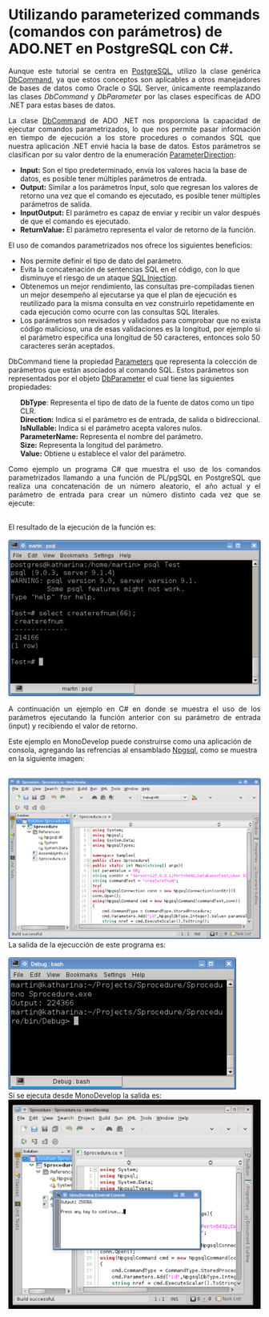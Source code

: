 # Utilizando parameterized commands (comandos con parámetros) de ADO.NET en PostgreSQL con C#.

<p align="justify">
Aunque este tutorial se centra en <a href="http://www.postgresql.org/">PostgreSQL</a>, utilizo la clase genérica <a href="http://msdn.microsoft.com/en-us/library/system.data.common.dbcommand.aspx">DbCommand</a>, ya que estos conceptos son aplicables a otros manejadores de bases de datos como Oracle o SQL Server, únicamente reemplazando las clases <i>DbCommand</i> y <i>DbParameter</i> por las clases específicas de ADO .NET para estas bases de datos.
</p>
<p align="justify">La clase <a href="http://msdn.microsoft.com/en-us/library/system.data.common.dbcommand.aspx">DbCommand</a> de ADO .NET nos proporciona la capacidad de ejecutar comandos parametrizados, lo que nos permite pasar información en tiempo de ejecución a los store procedures o comandos SQL que nuestra aplicación .NET envié hacia la base de datos.
Estos parámetros  se clasifican por su valor dentro de la enumeración <a href="http://msdn.microsoft.com/en-us/library/system.data.parameterdirection.aspx">ParameterDirection</a>:
<ul>
	<li><b>Input:</b> Son el tipo predeterminado,  envía los valores hacia la base de datos, es posible tener múltiples parámetros de entrada.</li>
	<li><b>Output:</b> Similar a los parámetros Input, solo que regresan los valores de retorno una vez que el comando es ejecutado, es posible tener múltiples parámetros de salida.</li>
	<li><b>InputOutput:</b> El parámetro es capaz de enviar y recibir un valor después de que el comando es ejecutado.</li>
	<li><b>ReturnValue:</b> El parámetro representa el valor de retorno de la función.</li>
</ul>
</p>
<p align="justify">
El uso de comandos parametrizados nos ofrece los siguientes beneficios:
<ul>
	<li>Nos permite definir el tipo de dato del parámetro.</li>
	<li>Evita la concatenación de sentencias SQL en el código, con lo que disminuye el riesgo de un ataque <a href="http://en.wikipedia.org/wiki/SQL_injection"> SQL Injection</a>.</li>
	<li>Obtenemos un mejor rendimiento, las consultas pre-compiladas tienen un mejor desempeño al ejecutarse ya que el plan de ejecución es reutilizado para la misma consulta en vez construirlo repetidamente en cada ejecución como ocurre con las consultas SQL literales.</li>
	<li>Los parámetros son revisados y validados para comprobar que no exista código malicioso, una de esas validaciones es la longitud, por ejemplo si el parámetro especifica una longitud de 50 caracteres, entonces solo 50 caracteres serán aceptados.</li>
</ul>
DbCommand tiene la propiedad <a href="http://msdn.microsoft.com/en-us/library/system.data.common.dbcommand.parameters.aspx">Parameters</a> que representa la colección de parámetros que están asociados al comando SQL. Estos parámetros son representados por el objeto <a href="http://msdn.microsoft.com/en-us/library/system.data.common.dbparameter.aspx">DbParameter</a> el cual tiene las siguientes propiedades:
<ul>
	<b>DbType</b>: Representa el tipo de dato de la fuente de datos como un tipo CLR.<br />
	<b>Direction:</b> Indica si el parámetro es de entrada, de salida o bidireccional.<br />
	<b>IsNullable:</b> Indica si el parámetro acepta valores nulos.<br />
	<b>ParameterName:</b> Representa el nombre del parámetro.<br />
	<b>Size:</b> Representa la longitud del parámetro.<br />
	<b>Value:</b> Obtiene u establece el valor del parámetro.
</ul>
</p>
<p align="justify">Como ejemplo un programa C# que muestra el uso de los comandos parametrizados llamando a una función de PL/pgSQL en PostgreSQL que realiza una concatenación de un número aleatorio, el año actual y el parámetro de entrada para crear un número distinto cada vez que se ejecute:
</p>
<br /><div>El resultado de la ejecución de la función es:</div><br />
<div>
<IMG src="picture_library/sp/sp1.png" border="0">
</div>
<p align="justify">A continuación un ejemplo en C# en donde se muestra el uso de los parámetros ejecutando la función anterior con su parámetro de entrada (input) y recibiendo el valor de retorno.</p>
<p>Este ejemplo en MonoDevelop puede construirse como una aplicación de consola, agregando las refrencias al ensamblado <a href="http://npgsql.projects.postgresql.org/">Npgsql</a>, como se muestra en la siguiente imagen:</p><br />
<div>
<IMG src="picture_library/sp/sp2.png" border="0">
</div>
<div>La salida de la ejecucción de este programa es:</div><br />
<div>
<IMG src="picture_library/sp/sp3.png" border="0">
</div>
<div>Si se ejecuta desde MonoDevelop la salida es:</div>
<div>
<IMG src="picture_library/sp/sp4.png" border="0">
</div>
